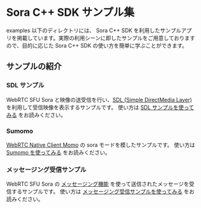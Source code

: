 # Sora C++ SDK サンプル集

examples 以下のディレクトリには、 Sora C++ SDK を利用したサンプルアプリを掲載しています。実際の利用シーンに即したサンプルをご用意しておりますので、目的に応じた Sora C++ SDK の使い方を簡単に学ぶことができます。

## サンプルの紹介

### SDL サンプル

WebRTC SFU Sora と映像の送受信を行い、[SDL (Simple DirectMedia Layer)](https://www.libsdl.org/) を利用して受信映像を表示するサンプルです。
使い方は [SDL サンプルを使ってみる](./sdl_sample/README.md) をお読みください。

### Sumomo

[WebRTC Native Client Momo](https://github.com/shiguredo/momo) の sora モードを模したサンプルです。
使い方は [Sumomo を使ってみる](./sumomo/README.md) をお読みください。

### メッセージング受信サンプル

WebRTC SFU Sora の [メッセージング機能](https://sora-doc.shiguredo.jp/MESSAGING) を使って送信されたメッセージを受信するサンプルです。
使い方は [メッセージング受信サンプルを使ってみる](./messaging_recvonly_sample/README.md) をお読みください。
